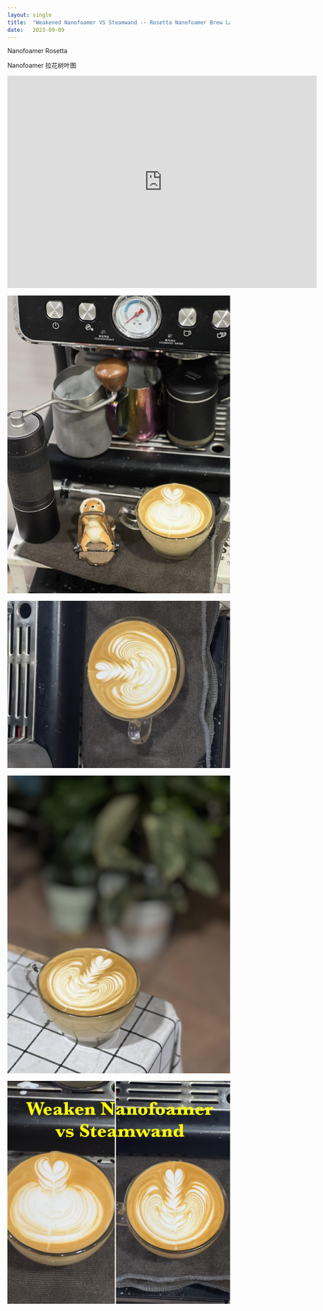```yaml
---
layout: single
title:  "Weakened Nanofoamer VS Steamwand -- Rosetta Nanofoamer Brew Latte Art 9th Sep"
date:   2023-09-09
---
```


Nanofoamer Rosetta

Nanofoamer 拉花树叶图


<div class="embed-container">
  <iframe
      src="https://www.youtube.com/embed/RZlInAKe6JY"
      width="700"
      height="480"
      frameborder="0"
      allowfullscreen="true">
  </iframe>
</div>



![](/assets/img/2023/09/09/IMG_7383.jpg)

![](/assets/img/2023/09/09/IMG_7396.jpg)

![](/assets/img/2023/09/09/IMG_7399.jpg)

![](/assets/img/2023/09/09/compare.JPG)



